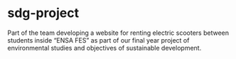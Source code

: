 # sdg-project
Part of the team developing a website for renting electric scooters between students inside “ENSA FES” as part of our final year project of environmental studies and objectives of sustainable development.
